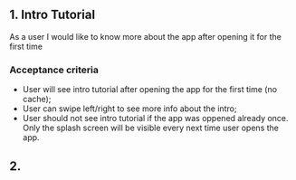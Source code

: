 ## 1. Intro Tutorial
As a user I would like to know more about the app after opening it for the first time
### Acceptance criteria
* User will see intro tutorial after opening the app for the first time (no cache);
* User can swipe left/right to see more info about the intro;
* User should not see intro tutorial if the app was oppened already once. Only the splash screen will be visible every next time user opens the app.


## 2. 

